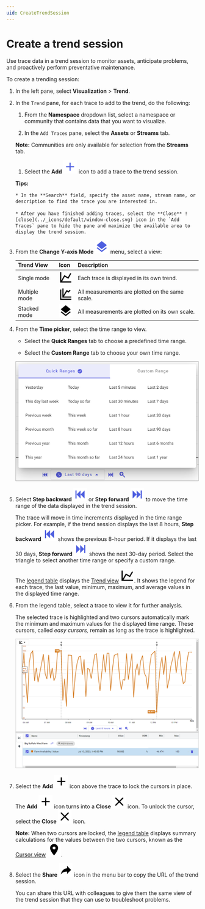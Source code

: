 ```yaml
---
uid: CreateTrendSession
---
```


# Create a trend session

Use trace data in a trend session to monitor assets, anticipate problems, and proactively perform preventative maintenance.

To create a trending session:

1. In the left pane, select **Visualization** > **Trend**.

1. In the `Trend` pane, for each trace to add to the trend, do the following:

    1. From the **Namespace** dropdown list, select a namespace or community that contains data that you want to visualize.

    1. In the `Add Traces` pane, select the **Assets** or **Streams** tab.

    **Note:** Communities are only available for selection from the **Streams** tab.

    1. Select the **Add** ![add](../_icons/branded/plus.svg) icon to add a trace to the trend session.

    **Tips:**

       * In the **Search** field, specify the asset name, stream name, or description to find the trace you are interested in.

       * After you have finished adding traces, select the **Close** ![close](../_icons/default/window-close.svg) icon in the `Add Traces` pane to hide the pane and maximize the available area to display the trend session.

1. From the **Change Y-axis Mode** ![Trend views menu](../_icons/branded/layers.svg) menu, select a view:

    | Trend View | Icon | Description |
    |--|--|--|
    | Single mode |  ![single mode](../_icons/default/chart-line.svg) | Each trace is displayed in its own trend. |
    | Multiple mode | ![multiple mode](../_icons/default/chart-multiple.svg) | All measurements are plotted on the same scale. |
    | Stacked mode | ![stacked mode](../_icons/default/layers.svg) | All measurements are plotted on its own scale. |

1. From the **Time picker**, select the time range to view.

    - Select the **Quick Ranges** tab to choose a predefined time range.

    - Select the **Custom Range** tab to choose your own time range.

    ![Time picker](images/Time-picker.png)

1. Select **Step backward** ![step backward](../_icons/branded/skip-backward.svg) or **Step forward** ![step forward](../_icons/branded/skip-forward.svg) to move the time range of the data displayed in the trend session.

   The trace will move in time increments displayed in the time range picker. For example, if the trend session displays the last 8 hours, **Step backward** ![step backward](../_icons/branded/skip-backward.svg) shows the previous 8-hour period. If it displays the last 30 days, **Step forward** ![step forward](../_icons/branded/skip-forward.svg) shows the next 30-day period. Select the triangle to select another time range or specify a custom range.

   The [legend table](xref:LegendTableReference) displays the [Trend view](xref:LegendTableReference#trend-view) ![trend](../_icons/default/chart-line.svg). It shows the legend for each trace, the last value, minimum, maximum, and average values in the displayed time range.

1. From the legend table, select a trace to view it for further analysis.

    The selected trace is highlighted and two cursors automatically mark the minimum and maximum values for the displayed time range. These cursors, called *easy cursors,* remain as long as the trace is highlighted.

    ![Trend session: Maximum and minimum cursors](images/Max_min_cursors.png)

1. Select the **Add** ![add](../_icons/default/plus.svg) icon above the trace to lock the cursors in place.

    The **Add** ![add](../_icons/default/plus.svg) icon turns into a **Close** ![close](../_icons/default/window-close.svg) icon. To unlock the cursor, select the **Close** ![close](../_icons/default/window-close.svg) icon.

    **Note:** When two cursors are locked, the [legend table](xref:LegendTableReference) displays summary calculations for the values between the two cursors, known as the [Cursor view](xref:LegendTableReference#cursor-view) ![cursor](../_icons/default/map-marker.svg).

1. Select the **Share** ![share](../_icons/default/share.svg) icon in the menu bar to copy the URL of the trend session.

    You can share this URL with colleagues to give them the same view of the trend session that they can use to troubleshoot problems.
